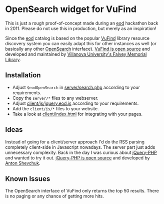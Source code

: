 OpenSearch widget for VuFind
============================

This is just a rough proof-of-concept made during an [eod](https://books2ebooks.eu) hackathon back in 2011. Please do not use this in production, but merely as an inspiration!

Since the [eod](https://books2ebooks.eu) catalog is based on the popular [VuFind](https://vufind.org) library resource discovery system you can easily adapt this for other instances as well (or basically any other [OpenSearch](http://www.opensearch.org) interface). [VuFind is open source](https://github.com/vufind-org/vufind) and developed and maintained by [Villanova University's Falvey Memorial Library](https://www.library.villanova.edu/).

Installation
------------

- Adjust `$eodOpenSearch` in [server/search.php](server/search.php) according to your requirements.
- Copy the `server/*` files to any webserver.
- Adjust [client/js/jquery.eod.js](client/js/jquery.eod.js) according to your requirements.
- Add the `client/js/*` files to your website.
- Take a look at [client/index.html](client/index.html) for integrating with your pages.

Ideas
-----

Instead of going for a client/server approach I'd do the RSS parsing completely client-side in Javascript nowadays. The server part just adds unnecessary complexity. Back in the day I was curious about [jQuery-PHP](http://jquery.hohli.com/) and wanted to try it out. [jQuery-PHP is open source](https://code.google.com/archive/p/jquery-php/) and developed by [Anton Shevchuk](http://anton.shevchuk.name/).

Known Issues
------------

The OpenSearch interface of VuFind only returns the top 50 results. There is no paging or any chance of getting more hits.
